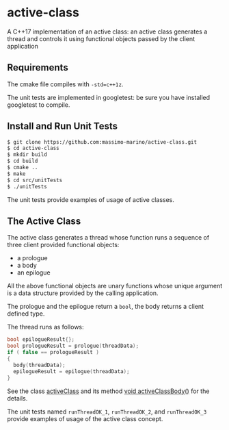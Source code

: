 # active-class
A C++17 implementation of an active class: an active class generates a thread and controls it using functional objects passed by the client application

## Requirements

The cmake file compiles with `-std=c++1z`.

The unit tests are implemented in googletest: be sure you have installed googletest to compile.


## Install and Run Unit Tests

```bash
$ git clone https://github.com:massimo-marino/active-class.git
$ cd active-class
$ mkdir build
$ cd build
$ cmake ..
$ make
$ cd src/unitTests
$ ./unitTests
```
The unit tests provide examples of usage of active classes.


## The Active Class

The active class generates a thread whose function runs a sequence of three client provided functional objects:

- a prologue
- a body
- an epilogue

All the above functional objects are unary functions whose unique argument is a data structure provided by the calling application.

The prologue and the epilogue return a `bool`, the body returns a client defined type.

The thread runs as follows:

```C++
bool epilogueResult{};
bool prologueResult = prologue(threadData);
if ( false == prologueResult )
{
  body(threadData);
  epilogueResult = epilogue(threadData);
}
```
See the class [activeClass](https://github.com/massimo-marino/active-class/blob/master/src/activeClass.h#L60) and its method [void activeClassBody()](https://github.com/massimo-marino/active-class/blob/master/src/activeClass.h#L182)  for the details.

The unit tests named `runThreadOK_1`, `runThreadOK_2`, and `runThreadOK_3` provide examples of usage of the active class concept.
